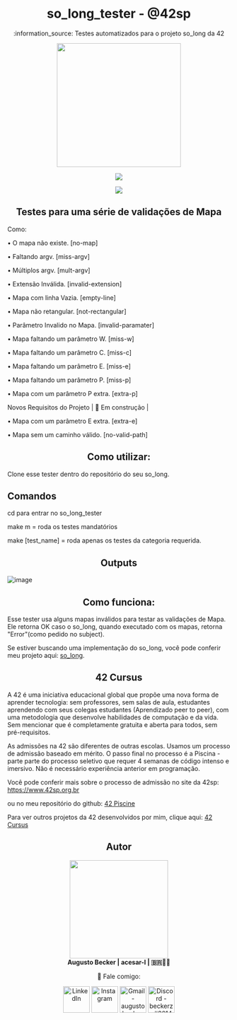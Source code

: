 <h1 align="center">  so_long_tester - @42sp </h1>
<p align="center">:information_source: Testes automatizados para o projeto so_long da 42</p>

<p align="center"><img height="280em" src="https://user-images.githubusercontent.com/81205527/160289951-59faa170-9201-403b-a83b-69f975549ef7.jpg"></p>

<p align="center"><a href="https://www.42sp.org.br/" target="_blank"><img src="https://img.shields.io/static/v1?label=&message=SP&color=000&style=for-the-badge&logo=42""></a></p>

<p align="center"><a href="https://github.com/augustobecker/so_long_tester#readme" target="_blank"><img src="https://img.shields.io/badge/available%20in-EN-blue"></a></p>

<h2  align="center"> Testes para uma série de validações de Mapa</h2>

Como: 

• O mapa não existe.                 [no-map]

• Faltando argv.           	[miss-argv]
  
• Múltiplos argv.          [mult-argv]
  
• Extensão Inválida.  		[invalid-extension]

• Mapa com linha Vazia.   	[empty-line]

• Mapa não retangular.   	[not-rectangular]
  
• Parâmetro Invalido no Mapa.  [invalid-paramater]

• Mapa faltando um parâmetro W.		[miss-w]

• Mapa faltando um parâmetro C.			[miss-c]

• Mapa faltando um parâmetro E.	 		[miss-e]
  
• Mapa faltando um parâmetro P.			[miss-p]
  
• Mapa com um parâmetro P extra.   		[extra-p]

Novos Requisitos do Projeto | 🚧 Em construção |

• Mapa com um parâmetro E extra.   		[extra-e]

• Mapa sem um caminho válido.   		[no-valid-path]

<h2  align="center"> Como utilizar:</h2>
 
Clone esse tester dentro do repositório do seu so_long.
	
## Comandos
	
cd para entrar no so_long_tester
	
make m = roda os testes mandatórios

make [test_name] = roda apenas os testes da categoria requerida.

<h2  align="center"> Outputs</h2>
	
![image](https://user-images.githubusercontent.com/81205527/179400332-9e80f631-7d46-464b-a0eb-e481b48ad6b4.png)

<h2  align="center"> Como funciona:</h2>

Esse tester usa alguns mapas inválidos para testar as validações de Mapa.
Ele retorna OK caso o so_long, quando executado com os mapas, retorna "Error"(como pedido no subject).

Se estiver buscando uma implementação do so_long, você pode conferir meu projeto aqui:  [so_long](https://github.com/augustobecker/so_long).
	
<h2 align="center" id="42-cursus"> 42 Cursus </h2>
	
A 42 é uma iniciativa educacional global que propõe uma nova forma de aprender tecnologia: sem professores, sem salas de aula,
estudantes aprendendo com seus colegas estudantes (Aprendizado peer to peer),
com uma metodologia que desenvolve habilidades de computação e da vida.
Sem mencionar que é completamente gratuita e aberta para todos, sem pré-requisitos. 
    
As admissões na 42 são diferentes de outras escolas. Usamos um processo de admissão baseado em mérito.
O passo final no processo é a Piscina - parte parte do processo seletivo que requer 4 semanas de código intenso e imersivo.
Não é necessário experiência anterior em programação.
    
Você pode conferir mais sobre o processo de admissão no site da 42sp: https://www.42sp.org.br
    
ou no meu repositório do github: <a href="https://github.com/augustobecker/42sp_Piscine">42 Piscine</a>

Para ver outros projetos da 42 desenvolvidos por mim, clique aqui: <a href="https://github.com/augustobecker/42cursus">42 Cursus </a>

<h2  align="center" id="autor">Autor</h2>
<div align="center">
	<div>
	<img height="222em" src="https://user-images.githubusercontent.com/81205527/174709160-f4bc029d-b667-469b-b2a7-4e036f1c5349.png">
	</div>
	<div>
		<strong> Augusto Becker | acesar-l | 🇧🇷👨‍🚀</strong>
	
:wave: Fale comigo: 
    	</div> 
    	<div>
  	<a href="https://www.linkedin.com/in/augusto-becker/" target="_blank"><img align="center" alt="LinkedIn" height="60" src="https://user-images.githubusercontent.com/81205527/157161849-01a9df02-bf32-45be-add4-122bc40b48cf.png"></a>
	<a href="https://www.instagram.com/augusto.becker/" target="_blank"><img align="center" alt="Instagram" height="60" src="https://user-images.githubusercontent.com/81205527/157161841-19ec3ab2-2c8f-4ec0-8b9d-3cd885256098.png"></a>
	<a href = "mailto:augustobecker.dev@gmail.com"> <img align="center" alt="Gmail - augustobecker.dev@gmail.com" height="60" src="https://user-images.githubusercontent.com/81205527/157161831-eb9dffee-404b-4ffe-b0af-34671219f7fb.png"></a>
	<a href="https://discord.gg/3kxYkBRxUy" target="_blank"><img align="center" alt="Discord - beckerzz#3614" height="60" src="https://user-images.githubusercontent.com/81205527/157161820-de88dc63-61a3-4c9f-9445-07ac98bf0bc2.png"></a>
	</div>
</div>    	
